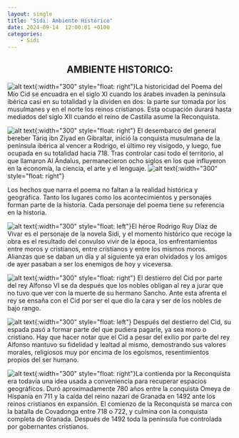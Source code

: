 ```yaml
---
layout: single
title: "Sidi: Ambiente Histórico"
date: 2024-09-14  12:00:01 +0100
categories: 
    - Sidi
---
```


<center><h2>AMBIENTE HISTORICO:</h2></center>



![alt text](</assets/img/sidi 1.jpg>){:width="300" style="float: right"}La historicidad del Poema del Mío Cid se encuadra en el siglo 
XI cuando los árabes invaden la península ibérica casi en su 
totalidad y la dividen en dos: la parte sur tomada por los 
musulmanes y en el norte los reinos cristianos. Esta ocupación 
durará hasta  mediados del siglo XII cuando el  reino de Castilla 
asume la Reconquista. 


![alt text](</assets/img/sidi 2.jpg>){:width="300" style="float: right"} 
El desembarco del general bereber Táriq ibn Ziyad en 
Gibraltar, inició la conquista musulmana de la península ibérica al 
vencer a Rodrigo, el  último rey visigodo,  y luego,   fue ocupada 
en su totalidad hacia 718. Tras controlar  casi todo el territorio, 
al que llamaron Al Ándalus, permanecieron ocho siglos en los que 
influyeron en la economía, la ciencia, el arte y el lenguaje.
 ![alt text](</assets/img/sidi 3.jpg>){:width="300" style="float: right"}  




Los hechos que narra el poema no faltan a la realidad histórica y 
geográfica. Tanto los lugares como los acontecimientos y personajes 
forman parte de la historia. Cada personaje del poema tiene su 
referencia en la historia.


![alt text](</assets/img/sidi 4.jpg>){:width="300" style="float: left"}El héroe Rodrigo Ruy Díaz de Vivar es el personaje de la novela 
Sidi, y el momento histórico que recoge la obra es el resultado del 
convulso vivir de la época, los enfrentamientos entre moros y 
cristianos, entre cristianos  y entre los mismos moros.  Alianzas 
que  se daban un día y al siguiente ya eran olvidados y los amigos 
de ayer pasaban a ser los enemigos de hoy y viceversa. 


![alt text](</assets/img/sidi 5.jpg>){:width="300" style="float: right"} El destierro del Cid por parte del rey Alfonso VI se da 
después que los nobles obligan al rey a jurar que no tuvo que ver 
con la muerte de su  hermano  Sancho. Ante esta afrenta el rey se 
ensaña con el Cid por ser el que dio la cara y ser de los nobles de 
bajo rango.



![alt text](</assets/img/sidi 6.jpg>){:width="300" style="float: left"}
Después del destierro del Cid, su espada pasó a formar parte del que  pudiera pagarle, ya sea moro o cristiano. Hay que hacer notar que el Cid a pesar del exilio por parte del rey Alfonso 
mantuvo su fidelidad y lealtad al mismo, demostrando sus valores 
morales, religiosos muy por encima de los egoísmos, resentimientos 
propios del  ser humano.


 
![alt text](</assets/img/sidi 7.jpg>){:width="300" style="float: right"}La contienda por la Reconquista era todavía una idea usada a 
conveniencia para recuperar espacios geográficos. Duró 
aproximadamente 780 años entre la conquista Omeya de Hispania en 711 
y la caída del reino nazarí de Granada en 1492 ante los reinos 
cristianos en expansión. El comienzo de la Reconquista se marca con 
la batalla de Covadonga entre 718 o 722, y culmina con la conquista 
completa de Granada.   Después de 1492 toda la península fue 
controlada por gobernantes cristianos. 
